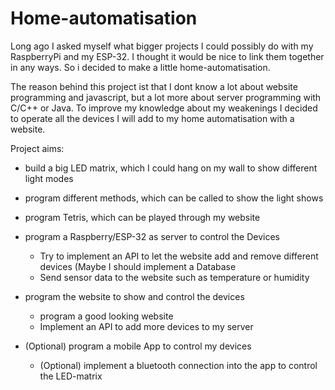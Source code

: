 # Home-automatisation
Long ago I asked myself what bigger projects I could possibly do with my RaspberryPi and my ESP-32.
I thought it would be nice to link them together in any ways.
So i decided to make a little home-automatisation.

The reason behind this project ist that I dont know a lot about website programming and javascript, but a lot more about server programming with C/C++ or Java. To improve my knowledge about my weakenings I decided to operate all the devices I will add to my home automatisation with a website. 

Project aims:
- build a big LED matrix, which I could hang on my wall to show different light modes
- program different methods, which can be called to show the light shows
- program Tetris, which can be played through my website
- program a Raspberry/ESP-32 as server to control the Devices
    * Try to implement an API to let the website add and remove different devices (Maybe I should implement a Database
    * Send sensor data to the website such as temperature or humidity
- program the website to show and control the devices
    * program a good looking website
    * Implement an API to add more devices to my server

- (Optional) program a mobile App to control my devices
    * (Optional) implement a bluetooth connection into the app to control the LED-matrix
